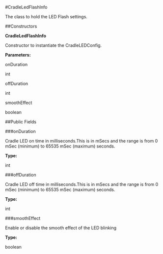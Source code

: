 #CradleLedFlashInfo

The class to hold the LED Flash settings.



##Constructors

**CradleLedFlashInfo**

Constructor to instantiate the CradleLEDConfig.

**Parameters:**

onDuration



int

offDuration



int

smoothEffect



boolean

##Public Fields

###onDuration

Cradle LED on time in milliseconds.This is in mSecs and the range is from 0 mSec (minimum) to 65535 mSec (maximum) seconds.

**Type:**

int

###offDuration

Cradle LED off time in milliseconds.This is in mSecs and the range is from 0 mSec (minimum) to 65535 mSec (maximum) seconds.

**Type:**

int

###smoothEffect

Enable or disable the smooth effect of the LED blinking

**Type:**

boolean
